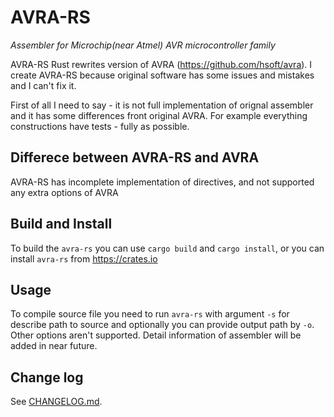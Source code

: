 # AVRA-RS

*Assembler for Microchip(near Atmel) AVR microcontroller family*

AVRA-RS Rust rewrites version of AVRA (https://github.com/hsoft/avra).
I create AVRA-RS because original software has some issues and mistakes and I can't fix it.

First of all I need to say - it is not full implementation of orignal assembler and it has 
some differences front original AVRA. For example everything constructions have tests -
fully as possible.

## Differece between AVRA-RS and AVRA

AVRA-RS has incomplete implementation of directives, and not supported any extra options of
AVRA

## Build and Install

To build the `avra-rs` you can use `cargo build` and `cargo install`, or you can install
`avra-rs` from https://crates.io

## Usage

To compile source file you need to run `avra-rs` with argument `-s` for describe path to
source and optionally you can provide output path by `-o`. Other options aren't supported.
Detail information of assembler will be added in near future.

## Change log

See [CHANGELOG.md](CHANGELOG.md).